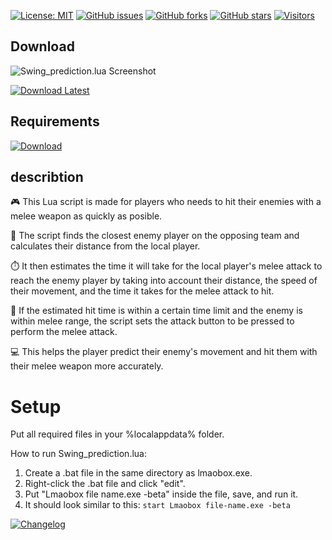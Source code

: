 [![License: MIT](https://img.shields.io/badge/License-MIT-yellow.svg)](https://opensource.org/licenses/MIT)
[![GitHub issues](https://img.shields.io/github/issues/titaniummachine1/Swing_prediction.lua.svg)](https://github.com/titaniummachine1/Swing_prediction.lua/issues)
[![GitHub forks](https://img.shields.io/github/forks/titaniummachine1/Swing_prediction.lua.svg)](https://github.com/titaniummachine1/Swing_prediction.lua/network)
[![GitHub stars](https://img.shields.io/github/stars/titaniummachine1/Swing_prediction.lua.svg)](https://github.com/titaniummachine1/Swing_prediction.lua/stargazers)
[![Visitors](https://visitor-badge.glitch.me/badge?page_id=titaniummachine1/Swing_prediction.lua)](https://github.com/titaniummachine1/Swing_prediction.lua)
## Download

![Swing_prediction.lua Screenshot](https://i.imgur.com/GfCARP3.png)

[![Download Latest](https://img.shields.io/github/downloads/titaniummachine1/Swing_prediction.lua/latest/Swing_prediction.lua.svg?style=for-the-badge&logo=download&label=Download%20Latest)](https://github.com/titaniummachine1/Swing_prediction.lua/releases/latest/download/Swing_prediction.lua)


## Requirements
[![Download](https://img.shields.io/badge/Download-Menu.lua_lnx00-blue?style=for-the-badge&logo=download)](https://github.com/lnx00/Lmaobox-LUA/blob/main/Menu.lua)




## describtion
🎮 This Lua script is made for players who needs to hit their enemies with a melee weapon as quickly as posible.

👥 The script finds the closest enemy player on the opposing team and calculates their distance from the local player.

⏱️ It then estimates the time it will take for the local player's melee attack to reach the enemy player by taking into account their distance, the speed of their movement, and the time it takes for the melee attack to hit.

👊 If the estimated hit time is within a certain time limit and the enemy is within melee range, the script sets the attack button to be pressed to perform the melee attack.

💻 This helps the player predict their enemy's movement and hit them with their melee weapon more accurately.

# Setup
Put all required files in your %localappdata% folder.

How to run Swing_prediction.lua:
  1. Create a .bat file in the same directory as lmaobox.exe.
  2. Right-click the .bat file and click "edit".
  3. Put "Lmaobox file name.exe -beta" inside the file, save, and run it.
  4. It should look similar to this: `start Lmaobox file-name.exe -beta`

[![Changelog](https://img.shields.io/badge/Changelog-Latest%20Release-blue?style=for-the-badge)](https://github.com/titaniummachine1/Swing_prediction.lua/compare/v1.3.9_stable...main)


